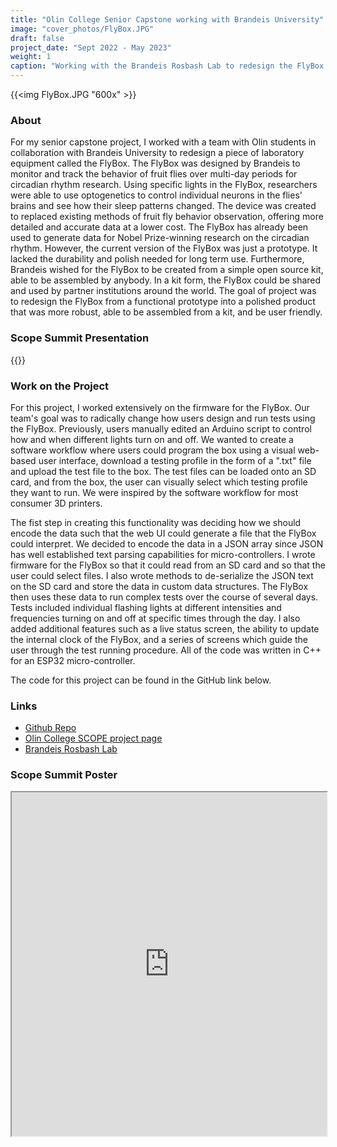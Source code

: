 ```yaml
---
title: "Olin College Senior Capstone working with Brandeis University"
image: "cover_photos/FlyBox.JPG"
draft: false
project_date: "Sept 2022 - May 2023"
weight: 1
caption: "Working with the Brandeis Rosbash Lab to redesign the FlyBox, a Drosophila Activity Monitor"
---
```


{{<img FlyBox.JPG "600x" >}}

### About

For my senior capstone project, I worked with a team with Olin students in collaboration with Brandeis University to redesign a piece of laboratory equipment called the FlyBox. The FlyBox was designed by Brandeis to monitor and track the behavior of fruit flies over multi-day periods for circadian rhythm research. Using specific lights in the FlyBox, researchers were able to use optogenetics to control individual neurons in the flies' brains and see how their sleep patterns changed. The device was created to replaced existing methods of fruit fly behavior observation, offering more detailed and accurate data at a lower cost. The FlyBox has already been used to generate data for Nobel Prize-winning research on the circadian rhythm. However, the current version of the FlyBox was just a prototype. It lacked the durability and polish needed for long term use. Furthermore, Brandeis wished for the FlyBox to be created from a simple open source kit, able to be assembled by anybody. In a kit form, the FlyBox could be shared and used by partner institutions around the world. The goal of project was to redesign the FlyBox from a functional prototype into a polished product that was more robust, able to be assembled from a kit, and be user friendly.

### Scope Summit Presentation

{{<youtube nXNCLWPsdFo >}}



### Work on the Project

For this project, I worked extensively on the firmware for the FlyBox. Our team's goal was to radically change how users design and run tests using the FlyBox. Previously, users manually edited an Arduino script to control how and when different lights turn on and off. We wanted to create a software workflow where users could program the box using a visual web-based user interface, download a testing profile in the form of a ".txt" file and upload the test file to the box. The test files can be loaded onto an SD card, and from the box, the user can visually select which testing profile they want to run. We were inspired by the software workflow for most consumer 3D printers. 

The fist step in creating this functionality was deciding how we should encode the data such that the web UI could generate a file that the FlyBox could interpret. We decided to encode the data in a JSON array since JSON has well established text parsing capabilities for micro-controllers. I wrote firmware for the FlyBox so that it could read from an SD card and so that the user could select files. I also wrote methods to de-serialize the JSON text on the SD card and store the data in custom data structures. The FlyBox then uses these data to run complex tests over the course of several days. Tests included individual flashing lights at different intensities and frequencies turning on and off at specific times through the day. I also added additional features such as a live status screen, the ability to update the internal clock of the FlyBox, and a series of screens which guide the user through the test running procedure. All of the code was written in C++ for an ESP32 micro-controller. 

The code for this project can be found in the GitHub link below.


### Links
- [Github Repo](https://github.com/ctallum/FlyBox)
- [Olin College SCOPE project page](https://www.olin.edu/research/brandeis-university-rosbash-lab)
- [Brandeis Rosbash Lab](http://www.bio.brandeis.edu/rosbash-lab/index.php/research/)

### Scope Summit Poster

<iframe src="https://drive.google.com/file/d/19ff80HY2qeMLv_a6H1LmFTKAPSMkIdd6/preview" width="100%" id="Iframe" height="550" </iframe>
